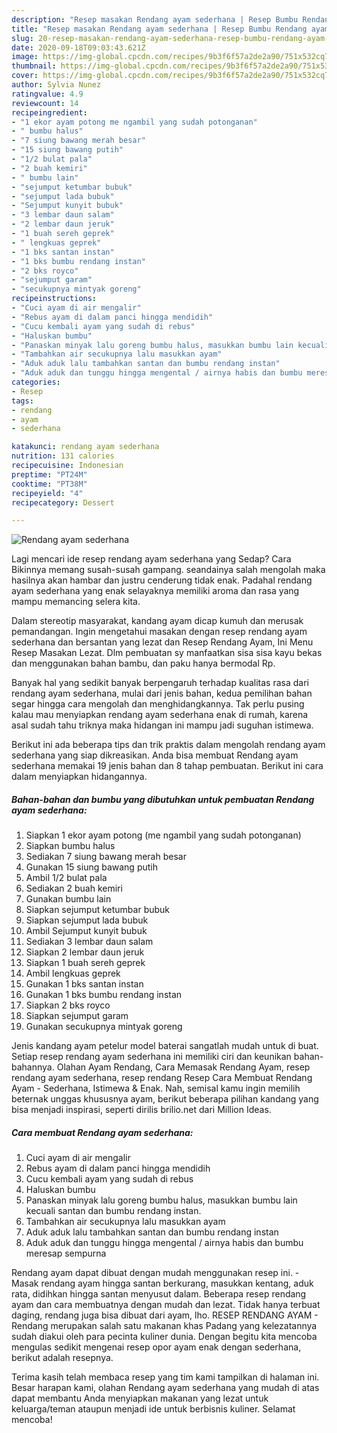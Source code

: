 ```yaml
---
description: "Resep masakan Rendang ayam sederhana | Resep Bumbu Rendang ayam sederhana Yang Bisa Manjain Lidah"
title: "Resep masakan Rendang ayam sederhana | Resep Bumbu Rendang ayam sederhana Yang Bisa Manjain Lidah"
slug: 20-resep-masakan-rendang-ayam-sederhana-resep-bumbu-rendang-ayam-sederhana-yang-bisa-manjain-lidah
date: 2020-09-18T09:03:43.621Z
image: https://img-global.cpcdn.com/recipes/9b3f6f57a2de2a90/751x532cq70/rendang-ayam-sederhana-foto-resep-utama.jpg
thumbnail: https://img-global.cpcdn.com/recipes/9b3f6f57a2de2a90/751x532cq70/rendang-ayam-sederhana-foto-resep-utama.jpg
cover: https://img-global.cpcdn.com/recipes/9b3f6f57a2de2a90/751x532cq70/rendang-ayam-sederhana-foto-resep-utama.jpg
author: Sylvia Nunez
ratingvalue: 4.9
reviewcount: 14
recipeingredient:
- "1 ekor ayam potong me ngambil yang sudah potonganan"
- " bumbu halus"
- "7 siung bawang merah besar"
- "15 siung bawang putih"
- "1/2 bulat pala"
- "2 buah kemiri"
- " bumbu lain"
- "sejumput ketumbar bubuk"
- "sejumput lada bubuk"
- "Sejumput kunyit bubuk"
- "3 lembar daun salam"
- "2 lembar daun jeruk"
- "1 buah sereh geprek"
- " lengkuas geprek"
- "1 bks santan instan"
- "1 bks bumbu rendang instan"
- "2 bks royco"
- "sejumput garam"
- "secukupnya mintyak goreng"
recipeinstructions:
- "Cuci ayam di air mengalir"
- "Rebus ayam di dalam panci hingga mendidih"
- "Cucu kembali ayam yang sudah di rebus"
- "Haluskan bumbu"
- "Panaskan minyak lalu goreng bumbu halus, masukkan bumbu lain kecuali santan dan bumbu rendang instan."
- "Tambahkan air secukupnya lalu masukkan ayam"
- "Aduk aduk lalu tambahkan santan dan bumbu rendang instan"
- "Aduk aduk dan tunggu hingga mengental / airnya habis dan bumbu meresap sempurna"
categories:
- Resep
tags:
- rendang
- ayam
- sederhana

katakunci: rendang ayam sederhana 
nutrition: 131 calories
recipecuisine: Indonesian
preptime: "PT24M"
cooktime: "PT38M"
recipeyield: "4"
recipecategory: Dessert

---
```



![Rendang ayam sederhana](https://img-global.cpcdn.com/recipes/9b3f6f57a2de2a90/751x532cq70/rendang-ayam-sederhana-foto-resep-utama.jpg)

Lagi mencari ide resep rendang ayam sederhana yang Sedap? Cara Bikinnya memang susah-susah gampang. seandainya salah mengolah maka hasilnya akan hambar dan justru cenderung tidak enak. Padahal rendang ayam sederhana yang enak selayaknya memiliki aroma dan rasa yang mampu memancing selera kita.

Dalam stereotip masyarakat, kandang ayam dicap kumuh dan merusak pemandangan. Ingin mengetahui masakan dengan resep rendang ayam sederhana dan bersantan yang lezat dan Resep Rendang Ayam, Ini Menu Resep Masakan Lezat. Dlm pembuatan sy manfaatkan sisa sisa kayu bekas dan menggunakan bahan bambu, dan paku hanya bermodal Rp.

Banyak hal yang sedikit banyak berpengaruh terhadap kualitas rasa dari rendang ayam sederhana, mulai dari jenis bahan, kedua pemilihan bahan segar hingga cara mengolah dan menghidangkannya. Tak perlu pusing kalau mau menyiapkan rendang ayam sederhana enak di rumah, karena asal sudah tahu triknya maka hidangan ini mampu jadi suguhan istimewa.


Berikut ini ada beberapa tips dan trik praktis dalam mengolah rendang ayam sederhana yang siap dikreasikan. Anda bisa membuat Rendang ayam sederhana memakai 19 jenis bahan dan 8 tahap pembuatan. Berikut ini cara dalam menyiapkan hidangannya.

<!--inarticleads1-->

##### Bahan-bahan dan bumbu yang dibutuhkan untuk pembuatan Rendang ayam sederhana:

1. Siapkan 1 ekor ayam potong (me ngambil yang sudah potonganan)
1. Siapkan  bumbu halus
1. Sediakan 7 siung bawang merah besar
1. Gunakan 15 siung bawang putih
1. Ambil 1/2 bulat pala
1. Sediakan 2 buah kemiri
1. Gunakan  bumbu lain
1. Siapkan sejumput ketumbar bubuk
1. Siapkan sejumput lada bubuk
1. Ambil Sejumput kunyit bubuk
1. Sediakan 3 lembar daun salam
1. Siapkan 2 lembar daun jeruk
1. Siapkan 1 buah sereh geprek
1. Ambil  lengkuas geprek
1. Gunakan 1 bks santan instan
1. Gunakan 1 bks bumbu rendang instan
1. Siapkan 2 bks royco
1. Siapkan sejumput garam
1. Gunakan secukupnya mintyak goreng


Jenis kandang ayam petelur model baterai sangatlah mudah untuk di buat. Setiap resep rendang ayam sederhana ini memiliki ciri dan keunikan bahan-bahannya. Olahan Ayam Rendang, Cara Memasak Rendang Ayam, resep rendang ayam sederhana, resep rendang Resep Cara Membuat Rendang Ayam - Sederhana, Istimewa &amp; Enak. Nah, semisal kamu ingin memilih beternak unggas khususnya ayam, berikut beberapa pilihan kandang yang bisa menjadi inspirasi, seperti dirilis brilio.net dari Million Ideas. 

<!--inarticleads2-->

##### Cara membuat Rendang ayam sederhana:

1. Cuci ayam di air mengalir
1. Rebus ayam di dalam panci hingga mendidih
1. Cucu kembali ayam yang sudah di rebus
1. Haluskan bumbu
1. Panaskan minyak lalu goreng bumbu halus, masukkan bumbu lain kecuali santan dan bumbu rendang instan.
1. Tambahkan air secukupnya lalu masukkan ayam
1. Aduk aduk lalu tambahkan santan dan bumbu rendang instan
1. Aduk aduk dan tunggu hingga mengental / airnya habis dan bumbu meresap sempurna


Rendang ayam dapat dibuat dengan mudah menggunakan resep ini. - Masak rendang ayam hingga santan berkurang, masukkan kentang, aduk rata, didihkan hingga santan menyusut dalam. Beberapa resep rendang ayam dan cara membuatnya dengan mudah dan lezat. Tidak hanya terbuat daging, rendang juga bisa dibuat dari ayam, lho. RESEP RENDANG AYAM - Rendang merupakan salah satu makanan khas Padang yang kelezatannya sudah diakui oleh para pecinta kuliner dunia. Dengan begitu kita mencoba mengulas sedikit mengenai resep opor ayam enak dengan sederhana, berikut adalah resepnya. 

Terima kasih telah membaca resep yang tim kami tampilkan di halaman ini. Besar harapan kami, olahan Rendang ayam sederhana yang mudah di atas dapat membantu Anda menyiapkan makanan yang lezat untuk keluarga/teman ataupun menjadi ide untuk berbisnis kuliner. Selamat mencoba!
